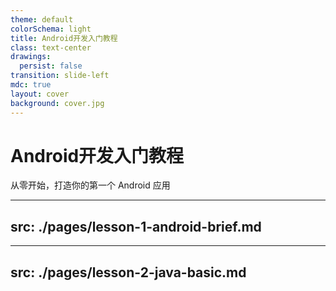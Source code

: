 ```yaml
---
theme: default
colorSchema: light
title: Android开发入门教程
class: text-center
drawings:
  persist: false
transition: slide-left
mdc: true
layout: cover
background: cover.jpg
---
```


# Android开发入门教程

从零开始，打造你的第一个 Android 应用

---
src: ./pages/lesson-1-android-brief.md
---

---
src: ./pages/lesson-2-java-basic.md
---